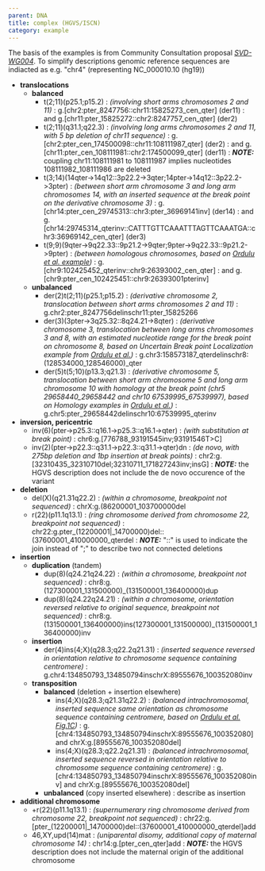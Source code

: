 ```yaml
---
parent: DNA
title: complex (HGVS/ISCN)
category: example
---
```


The basis of the examples is from Community Consultation proposal [_SVD-WG004_](/bg-material/consultation/svd-wg004/). To simplify descriptions genomic reference sequences are indiacted as e.g. "chr4" (representing NC\_000010.10 (hg19))

*	**translocations**
	*	**balanced**
		*	t(2;11)(p25.1;p15.2)
		:	_(involving short arms chromosomes 2 and 11)_
		:	g.[chr2:pter\_8247756::chr11:15825273\_cen\_qter]  (der11)
		:	and g.[chr11:pter\_15825272::chr2:8247757\_cen\_qter]  (der2)
		*	t(2;11)(q31.1;q22.3)
		:	_(involving long arms chromosomes 2 and 11, with 5 bp deletion of chr11 sequence)_
		:	g.[chr2:pter\_cen\_174500098::chr11:108111987\_qter]  (der2)
		:	and g.[chr11:pter\_cen\_108111981::chr2:174500099\_qter]  (der11)
		:	_**NOTE:**_	coupling chr11:108111981 to 108111987 implies nucleotides 108111982\_108111986 are deleted
		*	t(3;14)(14qter->14q12::3p22.2->3qter;14pter->14q12::3p22.2->3pter)
		:	_(between short arm chromosome 3 and long arm chromosomes 14, with an inserted sequence at the break point on the derivative chromosome 3)_
		:	g.[chr14:pter\_cen\_29745313::chr3:pter\_36969141inv]  (der14)
		:	and g.[chr14:29745314\_qterinv::CATTTGTTCAAATTTAGTTCAAATGA::chr3:36969142\_cen\_qter]  (der3)
		*	t(9;9)(9qter->9q22.33::9p21.2->9qter;9pter->9q22.33::9p21.2->9pter)
		:	_(between homologous chromosomes, based on [Ordulu et al. example](http://ac.els-cdn.com/S0002929714001724/1-s2.0-S0002929714001724-main.pdf))_
		:	g.[chr9:102425452\_qterinv::chr9:26393002\_cen\_qter]
		:	and g.[chr9:pter\_cen\_102425451::chr9:26393001pterinv]
	*	**unbalanced**
		*	der(2)t(2;11)(p25.1;p15.2)
		:	_(derivative chromosome 2, translocation between short arms chromosomes 2 and 11)_
		:	g.chr2:pter\_8247756delinschr11:pter\_15825266
		*	der(3)(3pter->3q25.32::8q24.21->8qter)
		:	_(derivative chromosome 3, translocation between long arms chromosomes 3 and 8, with an estimated nucleotide range for the break point on chromosome 8, based on Uncertain Break point Localization example from [Ordulu et al.](http://ac.els-cdn.com/S0002929714001724/1-s2.0-S0002929714001724-main.pdf))_
		:	g.chr3:158573187\_qterdelinschr8:(128534000\_128546000)\_qter
		*	der(5)t(5;10)(p13.3;q21.3)
		:	_(derivative chromosome 5, translocation between short arm chromosome 5 and long arm chromosome 10 with homology at the break point (chr5 29658440\_29658442 and chr10 67539995\_67539997), based on Homology examples in [Ordulu et al.](http://ac.els-cdn.com/S0002929714001724/1-s2.0-S0002929714001724-main.pdf))_
		:	g.chr5:pter\_29658442delinschr10:67539995\_qterinv
*	**inversion, pericentric**
	*	inv(6)(pter->p25.3::q16.1->p25.3::q16.1->qter)
	:	_(with substitution at break point)_
	:	chr6:g.[776788\_93191545inv;93191546T>C]
	*	inv(2)(pter->p22.3::q31.1->p22.3::q31.1->qter)dn
	:	_(de novo, with 275bp deletion and 1bp insertion at break points)_
	:	chr2:g.[32310435\_32310710del;32310711\_171827243inv;insG]
	:	_**NOTE:**_	the HGVS description does not include the de novo occurence of the variant
*	**deletion**
	*	del(X)(q21.31q22.2)
	:	_(within a chromosome, breakpoint not sequenced)_
	:	chrX:g.(86200001\_103700000del
	*	r(22)(p11.1q13.1)
	:	_(ring chromosome derived from chromosome 22, breakpoint not sequenced)_
	:	chr22:g.pter\_(12200001|_14700000)del::(37600001\_410000000\_qterdel
	:	_**NOTE:**_	"::" is used to indicate the join instead of ";" to describe two not connected deletions
*	**insertion**
	*	**duplication**  (tandem)
		*	dup(8)(q24.21q24.22)
		:	_(within a chromosome, breakpoint not sequenced)_
		:	chr8:g.(127300001\_131500000)\_(131500001\_136400000)dup
		*	dup(8)(q24.22q24.21)
		:	_(within a chromosome, orientation reversed relative to original sequence, breakpoint not sequenced)_
		:	chr8:g.(131500001\_136400000)ins(127300001\_131500000)\_(131500001\_136400000)inv
	*	**insertion**
		*	der(4)ins(4;X)(q28.3;q22.2q21.31)
		:	_(inserted sequence reversed in orientation relative to chromosome sequence containing centromere)_
		:	g.chr4:134850793\_134850794inschrX:89555676\_100352080inv
	*	**transposition**
		*	**balanced**  (deletion + insertion elsewhere)
			*	ins(4;X)(q28.3;q21.31q22.2)
			:	_(balanced intrachromosomal, inserted sequence same orientation as chromosome sequence containing centromere, based on [Ordulu et al. Fig.1C](http://ac.els-cdn.com/S0002929714001724/1-s2.0-S0002929714001724-main.pdf))_
			:	g.[chr4:134850793\_134850794inschrX:89555676\_100352080] and chrX:g.[89555676\_100352080del]
			*	ins(4;X)(q28.3;q22.2q21.31)
			:	_(balanced intrachromosomal, inserted sequence reversed in orientation relative to chromosome sequence containing centromere)_
			:	g.[chr4:134850793\_134850794inschrX:89555676\_100352080inv] and chrX:g.[89555676\_100352080del]
		*	**unbalanced**  (copy inserted elsewhere)
			:	describe as insertion
*	**additional chromosome**
	*	+r(22)(p11.1q13.1)
	:	_(supernumerary ring chromosome derived from chromosome 22, breakpoint not sequenced)_
	:	chr22:g.[pter\_(12200001|_14700000)del::(37600001\_410000000\_qterdel]add
	*	46,XY,upd(14)mat
	:	_(uniparental disomy, additional copy of maternal chromosome 14)_
	:	chr14:g.[pter\_cen\_qter]add
	:	_**NOTE:**_	the HGVS description does not include the maternal origin of the additional chromosome
